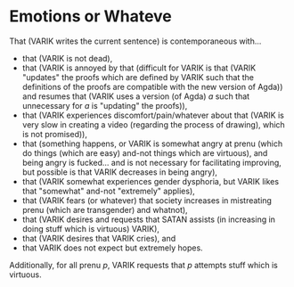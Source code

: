 # Emotions or Whateve
That (VARIK writes the current sentence) is contemporaneous with...

* that (VARIK is not dead),
* that (VARIK is annoyed by that (difficult for VARIK is that (VARIK "updates" the proofs which are defined by VARIK such that the definitions of the proofs are compatible with the new version of Agda)) and resumes that (VARIK uses a version (of Agda) $a$ such that unnecessary for $a$ is "updating" the proofs)),
* that (VARIK experiences discomfort/pain/whatever about that (VARIK is very slow in creating a video (regarding the process of drawing), which is not promised)),
* that (something happens, or VARIK is somewhat angry at prenu (which do things (which are easy) and-not things which are virtuous), and being angry is fucked... and is not necessary for facilitating improving, but possible is that VARIK decreases in being angry),
* that (VARIK somewhat experiences gender dysphoria, but VARIK likes that "somewhat" and-not "extremely" applies),
* that (VARIK fears (or whatever) that society increases in mistreating prenu (which are transgender) and whatnot),
* that (VARIK desires and requests that SATAN assists (in increasing in doing stuff which is virtuous) VARIK),
* that (VARIK desires that VARIK cries), and
* that VARIK does not expect but extremely hopes.

Additionally, for all prenu $p$, VARIK requests that $p$ attempts stuff which is virtuous.
